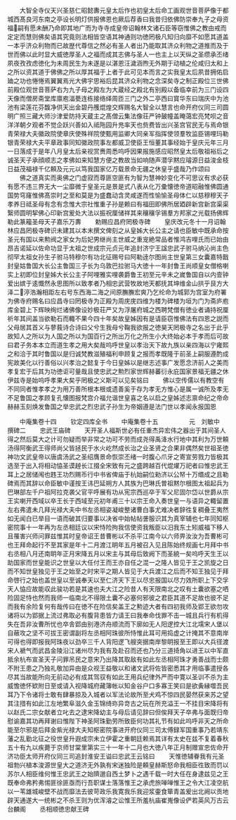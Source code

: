 <!-- { "loadSidebar": true } -->
　　大智全寺仪天兴圣慈仁昭懿夀元皇太后作也初皇太后命工画观世音菩萨像于都城西髙良河东南之亭设长明灯供报佛恩也厥后荐香曰我昔归依佛防崇奉九子之母资福嗣有愿未酬乃命即其地广而为寺寺成皇帝诏翰林文诸石臣等窃惟佛之教由戒而定定而慧则佛矣语其究竟则法相皆空语其神通则功徳罔极凡知归向靡不如愿其道盖一本乎济众利物而已故歴代尊信之然必有圣人者出乃能取其济众利物之道推而及于世而佛以此时显大威徳厚圣人之福而成其志佛与圣人一也主上以天纵之圣缵承丕绪夙夜孜孜虑徳化为未周民生为未遂是以湛恩汪濊涵煦无外期于动植之伦咸归太和上之所以资其道于佛佛之所以厚其福于上者于此可见本而言之实我皇太后夙昔拥佑启廸之功也惓惓焉翼翼焉光大佛宇思裕后昆其济众利物之念深矣寺之制正殿位三世佛前殿位观世音菩萨右为九子母之殿左为大蔵经之殿北有别殿以备临幸前为三门设四天像而僧房斋堂库廪庖湢甍连栋接络绎周匝三门之外二亭西曰寳华东曰瑞庆中为池池有梁莲花芬馥净供天出金碧丹雘焜煌交辉赐名大智全以慧言也命开府仪同三司圆明广照三藏大师沙津爱防持天蔵主之髙僧云集法像荘严钟皷幢盖晻蔼宏亮梵呗之音洋洋朝夕观者不觉企跃兴善如入祗陁园升兠率天也赀费皆出兴圣宫官民无与焉命银青荣禄大夫徽政院使章庆使殊祥院使甄用监卿大同亲军指挥使领羣牧监臣锡哩玛勒银青荣禄大夫平章政事同知徽政院事左都威卫使臣王恒董其事经始于皇庆元年三月一日落成于是年八月皇太后亲视赏赉周悉呜呼因果报施感应昭然皇太后敬祖裕后之诚圣天子承顔顺志之孝佛如来知慧方便之教故当如响随声潜孚黙应璿源日益浚金枝日益茂福禄千亿頼及元元以笃我国家亿万载景命无疆之休皇乎盛哉乃作颂曰
　　佛之道真实而奥佛之门虚寂而尊匪空匪有为智为慧神妙变化不可思议有求必获有愿不违三界无大一尘靡微于皇圣元是景是式八表从化万彚懐徳帝道昭融惟佛圆通国势穹窿惟佛髙崇时之至和莫是为盛蠢动含灵咸遂而性愉愉圣母体仁以慈穆穆天子孝养日祗圣母有念有念惟大宗社惟重子孙是赖曰有福田即佛所居廼辟新宫新宫渠渠繄师圆明挈佛心印新宫爰处大法以振祝厘储祥其来穰穰孚锡羣方邦家之光载扬佛辉勒此篆籕圣母天子嘉乐万夀
　　勅赐应昌府罔极寺碑
　　皇庆改元冬十一月诏翰林应昌罔极寺碑识未建其以本末撰文俾刻之从皇姊大长公主之请也臣敏中既承命按圣元有国以来勲阀之家女为后妃男继尚主世威之重宠絶常品者惟鸿吉哩氏而已始由昂吉诺延以佐命功显于太祖之世成宗元贞元年追封济宁王諡忠武子驸马纳沁尚主色彻罕太祖女孙生子驸马特穆尔有功北征赐号曰阿勒逹尔图尚主世皇第三女囊嘉特戬封皇姑鲁国大长公主鲁国三子长为乌敦巴拉驸马大徳十一年封鲁王尚顺皇女僧格喇实上初即位封皇姊大长公主子阿哩雅实哩袭爵鲁王初至元辛未之嵗鲁国自以内壸钟爱出嫔于逺慨然永思图所以致孝者乃相忠武营牧故地天都抚其坤维金山拱乎艮方大泽二渟浩瀚相距左右号东西海二海之间原膴膴宏爽乃乞纶命为城郭为宫室为府署为佛寺府赐名曰应昌寺曰罔极寺为正殿为周庑庑四维为楼为碑楼为垣为门为斋庐庖库金碧上下辉映绚烂诸佛像设妙极荘严又为浮屠府城之西聘梵僧有徳业者诵持祝厘祈年其间盖当欲勒石而輙不果今四十年矣故皇姊因有是请臣窃惟佛法有四恩之説而父母居其首义与蓼莪诗合诗曰父兮生我母兮鞠我欲报之徳昊天罔极寺之名出于此乎故知人之所以为人国之所以为国百行之所出万化之所生小大终始必本于孝而后可故曰君子务本本立而道生孝之用大矣哉呜呼世皇以孝治天下故九族以亲四海以宁雍熙之和洽于其时鲁国以是归诚梵教滋殖福利申顾复之报而孝既隆于前圣上嗣服遵酌成宪故美化以行善俗以兴孝治之懿复于今日皇姊以是继志述事广发愿念济前人之美而孝复宏于后其为功徳讵可量哉且使忠武之勲烈家世辉赫蕃衍永庇国家景福无疆之休伊兹寺是始呜呼孝果大矣乎罔极之义斯可以见矣铭曰
　　佛以空传儒以有教空有不同同者惟孝孝之为用万善所根本根或遗善奚于存为孝无方惟心是属一诚所及孝无不足鲁国之孝顾复孔懐图报梵宫介福允谐世皇喜之名以启之皇姊述志禀命纪之帝命赫赫玉刻焕发鲁国之举忠武之烈忠武子孙生为帝姻遵是法门世以孝闻永报国恩

　　中庵集卷十四
　　钦定四库全书
　　中庵集卷十五　　　　　元　刘敏中　撰碑二
　　忠武王庙碑
　　天开圣人福斯世必有任重杰异宏伟之器出于其间圣人得之然后莫大之计可勿疑而举非常之功可不劳而成尧得禹洚水行地中其利为万世頼汤得阿衡武王得师尚父皆拯民于水火屹然成长治之业圣贤之合果非偶然矣世祖圣徳神功文武皇帝以唐虞汤武之圣绍膺景命恢崇丕绪一时腹心爪牙之寄宣劳戮力皆极其选至于出入将相动恊圣谟趠长江掇全宋致有元之盛跨越百代焜燿万祀者曰惟忠武王耳上之居储闱也韪王功烈赐币行中书省俾庙于杭始嗣位勑济以公帑十万缗成之且勒碑焉而其辞以命臣敏中谨按王讳巴延朔方人其族为巴琳氏曽祖黙尔根图太祖起兵为巴琳部左千户祖阿拉克袭父官平呼展有功从宪宗西巡卒于军父尼固尔岱以世爵从宗王实喇开西域以卒王长于西域至元初年甫三十以宗王命入奏世皇一与语异之輙留置左右弗遣未几拜光禄大夫中书左丞相姿凝峻整诸曹白事尤难决者辞徃复稠叠王夷然如无闻白已举目一语而破其归要事以决省中始帖帖詟服识其为真宰辅也七年同知枢密院事十一年再为左丞相廷议以宋恃险拘我信使资我叛臣以汨我东土矧威福下移人且罹害兴师问罪兹惟其时皇帝诏王昔曹彬以不杀平江南今以六师畀汝汝为吾曹彬可也王拜命起行不至其家是年十二月渡江眀年五月被召入见且陈始终规画七月拜中书右丞相八月还南眀年正月宋降五月以宋主与其母后致阙下而圣綂一矣呜呼天生王以助国家而世皇能识之世皇以大任付王而王亦自任之混一之隆人皆见于王之凯旋之日而不知世皇独见于王之始至之时宋平之期人皆见于大兵渡江之后而不知王独见于拜命啓行之始也盖世皇以至诚奉天以至仁济天下王以尽忠报国以尽力效所职上下交孚天人恊应故能収此骏功若是其速也夫大江之险昔人有天限南北之叹有土囊欲塞之哂险固足恃也然而我师一临南北不得限土囊不必塞何邪彼之君臣其道不足故也彼不足而我有余险复何有哉传曰在徳不在险信矣盖王之勲迹大者有四初我师及郢王欲勿攻诸将以为郢据上流过弗取必有腹背患皆力请王曰我奉命伐罪不击一城且兵行有机得失在吾非汝曹所忧也卒舎郢由别港济舟顺流而下廓如无人阳逻控大江北壖宋人堡以自蔽攻之坚不可拔王密谓副将左丞相阿珠彼所恃惟此耳可用捣虚之计掩其不意南岸可得也得即报我阿珠夜以劲卒三千人背阳逻飞艘突据南岸黎眀报至王即以大兵径渡宋人褫气而武昌金陵沿江诸州尽为我有及赴召而还也乃分三道掎角以进王以中军直抵余杭布宣圣天子问罪吊民之意宋乃出降其取敌有如此左丞相阿珠才勇善战而士颇不附王患之乃独礼敬加异由是众视王益敬以和诸文武将佐皆密悉其才用临事遣授各尽其当故能所向无前动必有成其驾驭有如此王用兵纪律外严而中寛以圣训不杀为主威憺徳怀欵附日至或请入视降城府藏簿帐以知金谷户口多寡王笑曰是欲夤縁噬吾民耳乃下令诸将士敢有肆暴掠及入城者以军法论故所至犬鸡不惊四民晏然获来苏之望其注措有如此江左地繁阜滋久金玉锦绮珎异竒古之玩在所充溢王一不挂目宋降将有以赵氏二宗女献者立叱去之逮宋降幼主与母后请见辞曰但俟拜天子卒弗与面既归帝慰谕嘉其功再拜谢曰惟陛下神圣阿珠勤劳所致臣何功其礼节有如此呜呼非天之所命能至尔邪是后拜金紫光禄大夫知枢密院事进开府仪同三司太傅録军国重事乃若靖东藩之乱勤北征之役世皇升遐成宗未立伊霍之重朝廷赖焉其详有太史在兹不复着春秋五十有九以疾薨于京师甘棠里第实三十一年十二月也大徳八年正月制赠宣忠佐命开济功臣太师开府仪同三司追封淮安王谥曰忠武王云铭曰
　　天惟徳辅眷我有元圣祖勃兴植本浚源世皇大之道济无外孰有宋迷独险是頼皇赫斯怒命我相臣徃致而罚以苏尔人相臣维何惟王忠武王之始隮邈自西土梦卜之遇千载一时大任在身逮兹见之王既奉命弗矜弗惕匪徐匪亟而行吾职谋士落落惟王之承虎旅啴啴惟王之令大江凌空航以一苇雄城峻壁不战而靡法去彼苛政乐我寛我乐我迎浆壷食箪青盖爰出北阙以贡地辟天通遂大一统彬之不杀王则为优浑濬之讼惟王所羞杭庙崔嵬像设俨若英风万古云台麟阁
　　丞相顺徳忠献王碑
